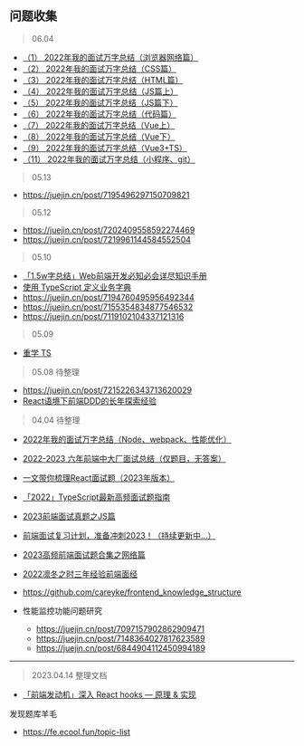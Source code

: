 ## 问题收集


> 06.04
- [（1） 2022年我的面试万字总结（浏览器网络篇）](https://juejin.cn/post/7149438206419664927)
- [（2） 2022年我的面试万字总结（CSS篇）](https://juejin.cn/post/7149716216167268366)
- [（3） 2022年我的面试万字总结（HTML篇）](https://juejin.cn/post/7150109570609152014)
- [（4） 2022年我的面试万字总结（JS篇上）](https://juejin.cn/post/7150462512817782815)
- [（5） 2022年我的面试万字总结（JS篇下）](https://juejin.cn/post/7150861842888261668)
- [（6） 2022年我的面试万字总结（代码篇）](https://juejin.cn/post/7151221875224346637)
- [（7） 2022年我的面试万字总结（Vue上）](https://juejin.cn/post/7151597651719356446)
- [（8） 2022年我的面试万字总结（Vue下）](https://juejin.cn/post/7151604799077613599)
- [（9） 2022年我的面试万字总结（Vue3+TS）](https://juejin.cn/post/7160962909332307981)
- [（11） 2022年我的面试万字总结（小程序、git）](https://juejin.cn/post/7161584249898795045)



> 05.13

- https://juejin.cn/post/7195496297150709821


> 05.12

- https://juejin.cn/post/7202409558592274469
- https://juejin.cn/post/7219961144584552504



> 05.10

- [「1.5w字总结」Web前端开发必知必会详尽知识手册](https://juejin.cn/post/7216174863447146552)
- [使用 TypeScript 定义业务字典](https://juejin.cn/post/7187963986875252795)
- https://juejin.cn/post/7194760495956492344
- https://juejin.cn/post/7155354834877546532
- https://juejin.cn/post/7119102104337121316



> 05.09

- [重学 TS](https://juejin.cn/post/7211358106629750841)

> 05.08 待整理

- https://juejin.cn/post/7215226343713620029
- [React语境下前端DDD的长年探索经验](https://juejin.cn/post/7187584683478089787)


> 04.04 待整理

- [2022年我的面试万字总结（Node、webpack、性能优化）](https://juejin.cn/post/7161292246526984228)
- [2022-2023 六年前端中大厂面试总结（仅题目，无答案）](https://juejin.cn/post/7207410405857017917)
- [一文带你梳理React面试题（2023年版本）](https://juejin.cn/post/7182382408807743548)
- [「2022」TypeScript最新高频面试题指南](https://juejin.cn/post/7162011064819777567)
- [2023前端面试真题之JS篇](https://juejin.cn/post/7202904269535887418)
- [前端面试复习计划，准备冲刺2023！（持续更新中...）](https://juejin.cn/post/7184720010563027001)
- [2023高频前端面试题合集之网络篇](https://juejin.cn/post/7197070078360322109)
- [2022凛冬之时三年经验前端面经](https://juejin.cn/post/7173316141161381924)
- https://github.com/careyke/frontend_knowledge_structure


- 性能监控功能问题研究
    - https://juejin.cn/post/7097157902862909471
    - https://juejin.cn/post/7148364027817623589
    - https://juejin.cn/post/6844904112450994189

-----------------

> 2023.04.14 整理文档

- [「前端发动机」深入 React hooks — 原理 & 实现](https://juejin.cn/post/6844903981836140552)

发现题库羊毛

- https://fe.ecool.fun/topic-list
